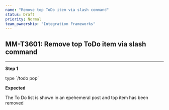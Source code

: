 ```yaml
---
name: "Remove top ToDo item via slash command"
status: Draft
priority: Normal
team_ownership: "Integration Frameworks"
---
```


## MM-T3601: Remove top ToDo item via slash command

---

**Step 1**

type \`/todo pop\`

**Expected**

The To Do list is shown in an epehemeral post and top item has been removed

